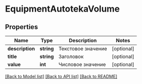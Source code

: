 # EquipmentAutotekaVolume

## Properties
Name | Type | Description | Notes
------------ | ------------- | ------------- | -------------
**description** | **string** | Текстовое значение | [optional] 
**title** | **string** | Заголовок | [optional] 
**value** | **int** | Числовое значение | [optional] 

[[Back to Model list]](../../README.md#documentation-for-models) [[Back to API list]](../../README.md#documentation-for-api-endpoints) [[Back to README]](../../README.md)

